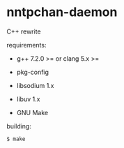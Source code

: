 # nntpchan-daemon

C++ rewrite

requirements:

* g++ 7.2.0 >= or clang 5.x >=

* pkg-config

* libsodium 1.x

* libuv 1.x

* GNU Make

building:

    $ make
